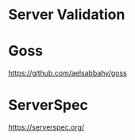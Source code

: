 # Server Validation


# Goss

<https://github.com/aelsabbahy/goss>


# ServerSpec

<https://serverspec.org/>